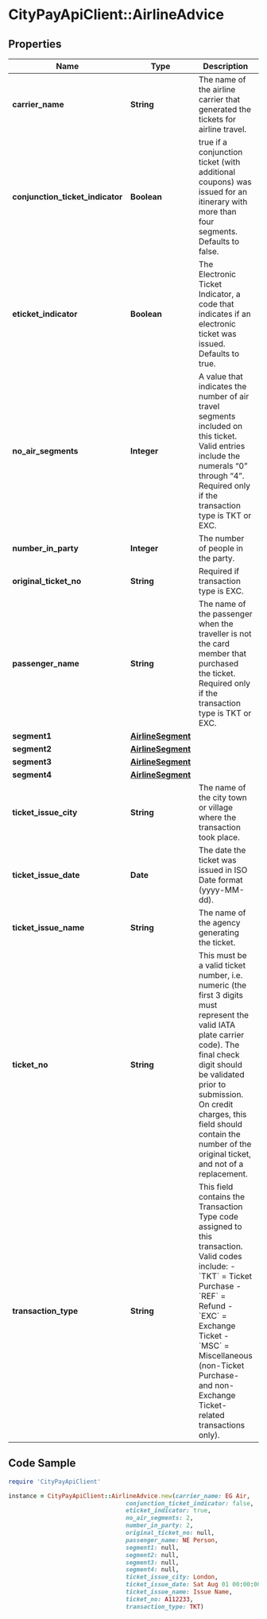 # CityPayApiClient::AirlineAdvice

## Properties

Name | Type | Description | Notes
------------ | ------------- | ------------- | -------------
**carrier_name** | **String** | The name of the airline carrier that generated the tickets for airline travel. | 
**conjunction_ticket_indicator** | **Boolean** | true if a conjunction ticket (with additional coupons) was issued for an itinerary with more than four segments. Defaults to false.  | [optional] 
**eticket_indicator** | **Boolean** | The Electronic Ticket Indicator, a code that indicates if an electronic ticket was issued.  Defaults to true. | [optional] 
**no_air_segments** | **Integer** | A value that indicates the number of air travel segments included on this ticket. Valid entries include the numerals “0” through “4”. Required only if the transaction type is TKT or EXC.  | [optional] 
**number_in_party** | **Integer** | The number of people in the party. | 
**original_ticket_no** | **String** | Required if transaction type is EXC. | [optional] 
**passenger_name** | **String** | The name of the passenger when the traveller is not the card member that purchased the ticket. Required only if the transaction type is TKT or EXC. | [optional] 
**segment1** | [**AirlineSegment**](AirlineSegment.md) |  | 
**segment2** | [**AirlineSegment**](AirlineSegment.md) |  | [optional] 
**segment3** | [**AirlineSegment**](AirlineSegment.md) |  | [optional] 
**segment4** | [**AirlineSegment**](AirlineSegment.md) |  | [optional] 
**ticket_issue_city** | **String** | The name of the city town or village where the transaction took place. | 
**ticket_issue_date** | **Date** | The date the ticket was issued in ISO Date format (yyyy-MM-dd). | 
**ticket_issue_name** | **String** | The name of the agency generating the ticket. | 
**ticket_no** | **String** | This must be a valid ticket number, i.e. numeric (the first 3 digits must represent the valid IATA plate carrier code). The final check digit should be validated prior to submission. On credit charges, this field should contain the number of the original ticket, and not of a replacement.  | 
**transaction_type** | **String** | This field contains the Transaction Type code assigned to this transaction. Valid codes include:   - &#x60;TKT&#x60; &#x3D; Ticket Purchase  - &#x60;REF&#x60; &#x3D; Refund  - &#x60;EXC&#x60; &#x3D; Exchange Ticket  - &#x60;MSC&#x60; &#x3D; Miscellaneous (non-Ticket Purchase- and non-Exchange Ticket-related transactions only).  | 

## Code Sample

```ruby
require 'CityPayApiClient'

instance = CityPayApiClient::AirlineAdvice.new(carrier_name: EG Air,
                                 conjunction_ticket_indicator: false,
                                 eticket_indicator: true,
                                 no_air_segments: 2,
                                 number_in_party: 2,
                                 original_ticket_no: null,
                                 passenger_name: NE Person,
                                 segment1: null,
                                 segment2: null,
                                 segment3: null,
                                 segment4: null,
                                 ticket_issue_city: London,
                                 ticket_issue_date: Sat Aug 01 00:00:00 GMT 2020,
                                 ticket_issue_name: Issue Name,
                                 ticket_no: A112233,
                                 transaction_type: TKT)
```



